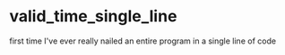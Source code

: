 # valid_time_single_line
first time I've ever really nailed an entire program in a single line of code
